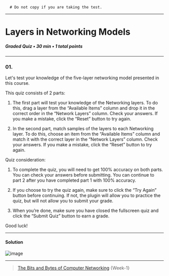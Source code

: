 ```
  # Do not copy if you are taking the test.
```
--- 

# Layers in Networking Models  
##### Graded Quiz • 30 min • 1 total points 
----- 


### 01. 
Let's test your knowledge of the five-layer networking model presented in this course.

This quiz consists of 2 parts:

1. The first part will test your knowledge of the Networking layers. To do this, drag a layer from the “Available Items” column and drop it in the correct order in the “Network Layers” column. Check your answers. If you make a mistake, click the “Reset” button to try again.

2. In the second part, match samples of the layers to each Networking layer. To do this, choose an item from the “Available Items” column and match it with the correct layer in the “Network Layers” column. Check your answers. If you make a mistake, click the “Reset” button to try again.

Quiz consideration:

1. To complete the quiz, you will need to get 100% accuracy on both parts. You can check your answers before submitting.  You can continue to part 2 after you have completed part 1 with 100% accuracy.

2. If you choose to try the quiz again, make sure to click the “Try Again” button before continuing. If not, the plugin will allow you to practice the quiz, but will not allow you to submit your grade.

3. When you’re done, make sure you have closed the fullscreen quiz and click the “Submit Quiz” button to earn a grade.

Good luck!  

------- 
#### Solution 

![image](https://user-images.githubusercontent.com/89868933/233459286-e71a5ccb-59a9-43ca-a8ba-39c7505a7949.png)




--- 
> [The Bits and Bytes of Computer Networking](https://www.coursera.org/learn/computer-networking/) {Week-1} 

